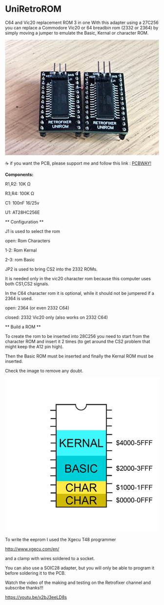 # UniRetroROM
C64 and Vic20 replacement ROM 3 in one
With this adapter using a 27C256 you can replace a Commodore Vic20 or 64 breadbin rom (2332 or 2364)
by simply moving a jumper to emulate the Basic, Kernal or character ROM.

![alt text](https://github.com/zeus074/uniretrorom/blob/main/IMG/uniromv1.jpg)

:coffee: if you want the PCB, please support me and follow this link : <a href="https://www.pcbway.com/project/shareproject/UniRetroRom_26f4ca96.html" target="_NEW">PCBWAY!</a>

**Components:**

R1,R2: 10K Ω

R3,R4: 100K Ω

C1: 100nF 16/25v

U1: AT28HC256E

** Configuration **

J1 is used to select the rom

open: Rom Characters

1-2: Rom Kernal

2-3: rom Basic


JP2 is used to bring CS2 into the 2332 ROMs.

It is needed only in the vic20 character rom because this computer uses both CS1,CS2 signals.

In the C64 character rom it is optional, while it should not be jumpered if a 2364 is used. 


open: 2364 (or even 2332 C64)

closed: 2332 Vic20 only (also works on 2332 C64)

** Build a ROM **

To create the rom to be inserted into 28C256 you need to start from the character ROM and insert it 2 times (to get around the CS2 problem that might keep the A12 pin high).

Then the Basic ROM must be inserted and finally the Kernal ROM must be inserted.
 
Check the image to remove any doubt.

![alt text](https://github.com/zeus074/uniretrorom/blob/main/IMG/maprom.png)

To write the eeprom I used the Xgecu T48 programmer 

http://www.xgecu.com/en/ 

and a clamp with wires soldered to a socket.

You can also use a SOIC28 adapter, but you will only be able to program it before soldering it to the PCB.

Watch the video of the making and testing on the Retrofixer channel and subscribe thanks!!!

https://youtu.be/x2bJ3eeLD8s